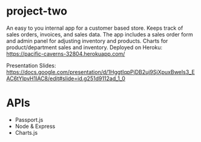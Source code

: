 # project-two
An easy to you internal app for a customer based store. Keeps track of sales orders, invoices, and sales data. 
The app includes a sales order form and admin panel for adjusting inventory and products. 
Charts for product/department sales and inventory. 
Deployed on Heroku: https://pacific-caverns-32804.herokuapp.com/

Presentation Slides: https://docs.google.com/presentation/d/1HggtIqpPjDB2uj9SjXpuxBweIs3_EAC6tYlpvH1IAC8/edit#slide=id.g251d9112ad_1_0



# APIs 
* Passport.js
* Node & Express
* Charts.js


